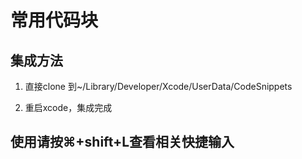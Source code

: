 # 常用代码块

## 集成方法

1. 直接clone 到~/Library/Developer/Xcode/UserData/CodeSnippets

2. 重启xcode，集成完成  

## 使用请按⌘+shift+L查看相关快捷输入
